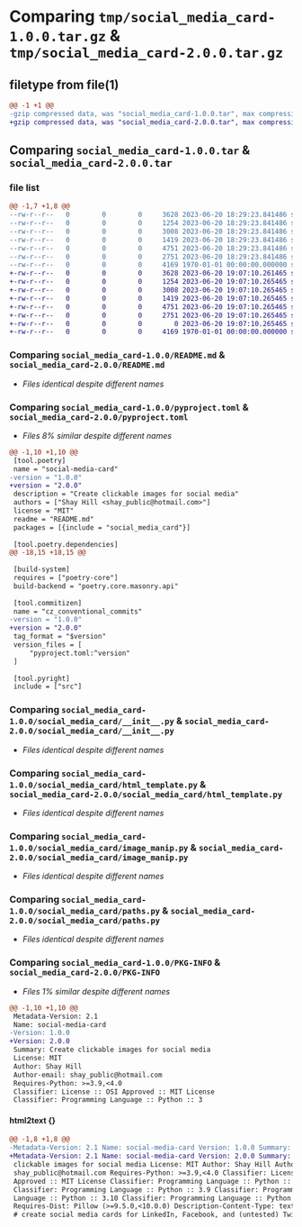 # Comparing `tmp/social_media_card-1.0.0.tar.gz` & `tmp/social_media_card-2.0.0.tar.gz`

## filetype from file(1)

```diff
@@ -1 +1 @@
-gzip compressed data, was "social_media_card-1.0.0.tar", max compression
+gzip compressed data, was "social_media_card-2.0.0.tar", max compression
```

## Comparing `social_media_card-1.0.0.tar` & `social_media_card-2.0.0.tar`

### file list

```diff
@@ -1,7 +1,8 @@
--rw-r--r--   0        0        0     3628 2023-06-20 18:29:23.841486 social_media_card-1.0.0/README.md
--rw-r--r--   0        0        0     1254 2023-06-20 18:29:23.841486 social_media_card-1.0.0/pyproject.toml
--rw-r--r--   0        0        0     3008 2023-06-20 18:29:23.841486 social_media_card-1.0.0/social_media_card/__init__.py
--rw-r--r--   0        0        0     1419 2023-06-20 18:29:23.841486 social_media_card-1.0.0/social_media_card/html_template.py
--rw-r--r--   0        0        0     4751 2023-06-20 18:29:23.841486 social_media_card-1.0.0/social_media_card/image_manip.py
--rw-r--r--   0        0        0     2751 2023-06-20 18:29:23.841486 social_media_card-1.0.0/social_media_card/paths.py
--rw-r--r--   0        0        0     4169 1970-01-01 00:00:00.000000 social_media_card-1.0.0/PKG-INFO
+-rw-r--r--   0        0        0     3628 2023-06-20 19:07:10.261465 social_media_card-2.0.0/README.md
+-rw-r--r--   0        0        0     1254 2023-06-20 19:07:10.265465 social_media_card-2.0.0/pyproject.toml
+-rw-r--r--   0        0        0     3008 2023-06-20 19:07:10.265465 social_media_card-2.0.0/social_media_card/__init__.py
+-rw-r--r--   0        0        0     1419 2023-06-20 19:07:10.265465 social_media_card-2.0.0/social_media_card/html_template.py
+-rw-r--r--   0        0        0     4751 2023-06-20 19:07:10.265465 social_media_card-2.0.0/social_media_card/image_manip.py
+-rw-r--r--   0        0        0     2751 2023-06-20 19:07:10.265465 social_media_card-2.0.0/social_media_card/paths.py
+-rw-r--r--   0        0        0        0 2023-06-20 19:07:10.265465 social_media_card-2.0.0/social_media_card/py.typed
+-rw-r--r--   0        0        0     4169 1970-01-01 00:00:00.000000 social_media_card-2.0.0/PKG-INFO
```

### Comparing `social_media_card-1.0.0/README.md` & `social_media_card-2.0.0/README.md`

 * *Files identical despite different names*

### Comparing `social_media_card-1.0.0/pyproject.toml` & `social_media_card-2.0.0/pyproject.toml`

 * *Files 8% similar despite different names*

```diff
@@ -1,10 +1,10 @@
 [tool.poetry]
 name = "social-media-card"
-version = "1.0.0"
+version = "2.0.0"
 description = "Create clickable images for social media"
 authors = ["Shay Hill <shay_public@hotmail.com>"]
 license = "MIT"
 readme = "README.md"
 packages = [{include = "social_media_card"}]
 
 [tool.poetry.dependencies]
@@ -18,15 +18,15 @@
 
 [build-system]
 requires = ["poetry-core"]
 build-backend = "poetry.core.masonry.api"
 
 [tool.commitizen]
 name = "cz_conventional_commits"
-version = "1.0.0"
+version = "2.0.0"
 tag_format = "$version"
 version_files = [
     "pyproject.toml:^version"
 ]
 
 [tool.pyright]
 include = ["src"]
```

### Comparing `social_media_card-1.0.0/social_media_card/__init__.py` & `social_media_card-2.0.0/social_media_card/__init__.py`

 * *Files identical despite different names*

### Comparing `social_media_card-1.0.0/social_media_card/html_template.py` & `social_media_card-2.0.0/social_media_card/html_template.py`

 * *Files identical despite different names*

### Comparing `social_media_card-1.0.0/social_media_card/image_manip.py` & `social_media_card-2.0.0/social_media_card/image_manip.py`

 * *Files identical despite different names*

### Comparing `social_media_card-1.0.0/social_media_card/paths.py` & `social_media_card-2.0.0/social_media_card/paths.py`

 * *Files identical despite different names*

### Comparing `social_media_card-1.0.0/PKG-INFO` & `social_media_card-2.0.0/PKG-INFO`

 * *Files 1% similar despite different names*

```diff
@@ -1,10 +1,10 @@
 Metadata-Version: 2.1
 Name: social-media-card
-Version: 1.0.0
+Version: 2.0.0
 Summary: Create clickable images for social media
 License: MIT
 Author: Shay Hill
 Author-email: shay_public@hotmail.com
 Requires-Python: >=3.9,<4.0
 Classifier: License :: OSI Approved :: MIT License
 Classifier: Programming Language :: Python :: 3
```

#### html2text {}

```diff
@@ -1,8 +1,8 @@
-Metadata-Version: 2.1 Name: social-media-card Version: 1.0.0 Summary: Create
+Metadata-Version: 2.1 Name: social-media-card Version: 2.0.0 Summary: Create
 clickable images for social media License: MIT Author: Shay Hill Author-email:
 shay_public@hotmail.com Requires-Python: >=3.9,<4.0 Classifier: License :: OSI
 Approved :: MIT License Classifier: Programming Language :: Python :: 3
 Classifier: Programming Language :: Python :: 3.9 Classifier: Programming
 Language :: Python :: 3.10 Classifier: Programming Language :: Python :: 3.11
 Requires-Dist: Pillow (>=9.5.0,<10.0.0) Description-Content-Type: text/markdown
 # create social media cards for LinkedIn, Facebook, and (untested) Twitter This
```

